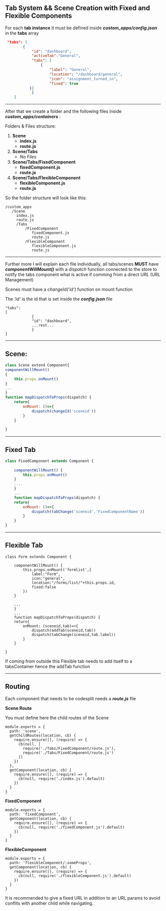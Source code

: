 Tab System && Scene Creation with Fixed and Flexible Components
-----

For each **tab instance** it must be defined inside _**custom_apps/config.json**_ in the **tabs** array
```JSON
 "tabs": [
        {
            "id": "dashboard",
            "activeTab":"General",
            "tabs": [
                {
                    "label": "General",
                    "location": "/dashboard/general",
                    "icon": "assignment_turned_in",
                    "fixed": true
           }]
			}
	]
```
---
After that we create a folder and the following files inside _**custom_apps/containers**_ :

Folders & Files structure: 
1. **Scene**
	* **index.js**
	* **route.js**
2. **Scene/Tabs**
	* *No Files*
3. **Scene/Tabs/FixedComponent**
	* **fixedComponent.js**
	* **route.js**
6. **Scene/Tabs/FlexibleComponent**
	* **flexibleComponent.js**
	* **route.js**
	
So the folder structure will look like this:
```
/custom_apps
   /Scene
     index.js
     route.js
     /Tabs
         /FixedComponent
            fixedComponent.js
            route.js
         /FlexibleComponent
            flexibleComponent.js
            route.js

```

---
Further more I will explain each file individually, all tabs/scenes **MUST** have _**componentWillMount()**_ with a _dispatch_ function connected to the store to 
notify the tabs component what is active if comming from a direct *URL* (URL Management)

Scenes must have a *changeId('id')* function on mount function

The *'id'* is the id that is set inside the _**config.json**_ file
```
"tabs": 
[
			{
            "id": "dashboard",
			...rest...
			}
]
```
----

**Scene**:
----
```javascript
class Scene extend Component{
componentWillMount()
{
	this.props.onMount()
}
...
}
function mapDispatchToProps(dispatch) {
    return{
        onMount: ()=>{
            dispatch(changeId('sceneid'))
        }
    }
    
}
```
----
**Fixed Tab**
----

```javascript
class FixedComponent extends Component {
    
    componentWillMount() {
        this.props.onMount()
    }
	....
	}
	...
	function mapDispatchToProps(dispatch) {
    return{
        onMount: ()=>{
            dispatch(tabChange('sceneid','FixedComponentName'))
        }
    }
}
```
----
**Flexible Tab**
----

```
class Form extends Component {
    
    componentWillMount() {
        this.props.onMount('formlist',{
            label:"Form",
            icon:"general",
            location:"/forms/list/"+this.props.id,
            fixed:false
        })
    }
   
    ...
	}
	...
	function mapDispatchToProps(dispatch) {
    return{
        onMount: (sceneid,tab)=>{
            dispatch(addTab(sceneid,tab))
            dispatch(tabChange(sceneid,tab.label))
        }
    }
    
}
```
If coming from outside this Flexible tab needs to add itself to a tabsContainer hence the addTab function

----
Routing
----

Each component that needs to be codesplit needs a _**route.js**_ 
file

**Scene Route**

You must define here the child routes of the Scene

```
module.exports = {
  path: 'scene',
  getChildRoutes(location, cb) {
    require.ensure([], (require) => {
      cb(null, [
        require('./Tabs/FixedComponent/route.js'),
        require('./Tabs/FixedComponent/route.js')
      ])
    })
  },
  getComponent(location, cb) {
    require.ensure([], (require) => {
      cb(null, require('./index.js').default)
    })
  }
}
```

**FixedComponent**

```
module.exports = {
  path: 'fixedComponent',
  getComponent(location, cb) {
    require.ensure([], (require) => {
      cb(null, require('./fixedComponent.js').default)
    })
  }
}
```

**FlexibleComponent**

```
module.exports = {
  path: 'flexibleComponent/:someProps',
  getComponent(location, cb) {
    require.ensure([], (require) => {
      cb(null, require('./flexibleComponent.js').default)
    })
  }
}
```

It is recommended to give a fixed URL in addition to an URL params to avoid conflits with another child while navigating.





	

